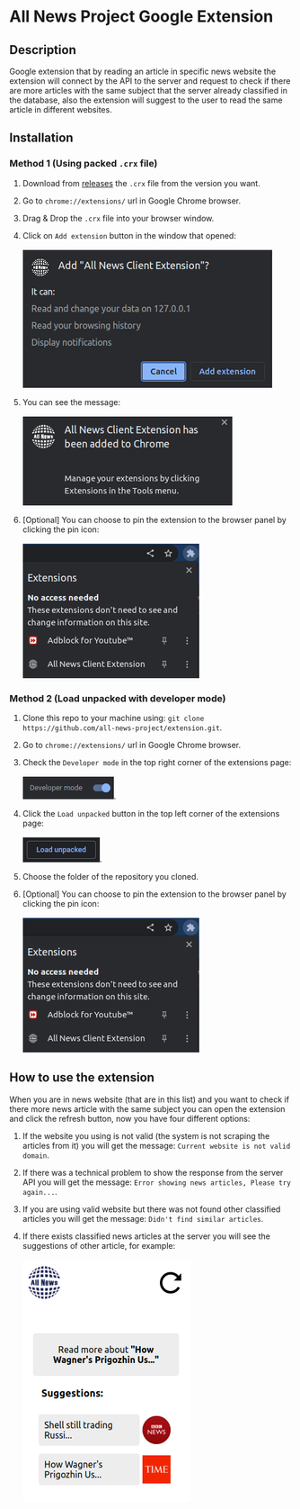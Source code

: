 # All News Project Google Extension

## Description

Google extension that by reading an article in specific news website the extension will connect by the API to the server and request to check if there are more articles with the same subject that the server already classified in the database, also the extension will suggest to the user to read the same article in different websites.

## Installation

### Method 1 (Using packed `.crx` file)

1. Download from [releases](https://github.com/all-news-project/extension/tags) the `.crx` file from the version you want.

2. Go to `chrome://extensions/` url in Google Chrome browser.

3. Drag & Drop the `.crx` file into your browser window.

4. Click on `Add extension` button in the window that opened: <br><br> ![Alt text](images/add_extension_window.png)

5. You can see the message: <br><br> ![Alt text](images/extenstion_added_msg.png)

6. [Optional] You can choose to pin the extension to the browser panel by clicking the pin icon: <br><br> ![Alt text](images/installed_extenstions.png)

### Method 2 (Load unpacked with developer mode)

1. Clone this repo to your machine using: ```git clone https://github.com/all-news-project/extension.git```.

2. Go to `chrome://extensions/` url in Google Chrome browser.

3. Check the `Developer mode` in the top right corner of the extensions page: <br><br> ![Alt text](images/developer_mode.png).

4. Click the `Load unpacked` button in the top left corner of the extensions page: <br><br> ![Alt text](images/load_unpacked.png).

5. Choose the folder of the repository you cloned.

6. [Optional] You can choose to pin the extension to the browser panel by clicking the pin icon: <br><br> ![Alt text](images/installed_extenstions.png)

## How to use the extension

When you are in news website (that are in this list) and you want to check if there more news article with the same subject you can open the extension and click the refresh button, now you have four different options:

1. If the website you using is not valid (the system is not scraping the articles from it) you will get the message: `Current website is not valid domain`.

2. If there was a technical problem to show the response from the server API you will get the message: `Error showing news articles, Please try again...`.

3. If you are using valid website but there was not found other classified articles you will get the message: `Didn't find similar articles`.

4. If there exists classified news articles at the server you will see the suggestions of other article, for example: <br><br> ![Alt text](images/extension_screenshot.png)